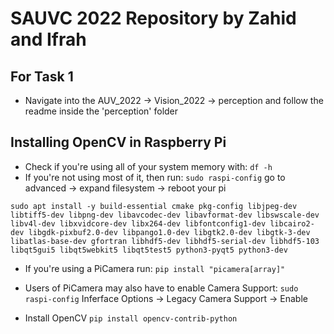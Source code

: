 # SAUVC 2022 Repository by Zahid and Ifrah

## For Task 1

* Navigate into the AUV_2022 -> Vision_2022 -> perception and follow the readme inside the 'perception' folder


## Installing OpenCV in Raspberry Pi

* Check if you're using all of your system memory with:
``` df -h ```
* If you're not using most of it, then run: 
``` sudo raspi-config ```
 go to advanced -> expand filesystem -> reboot your pi

``` sudo apt install -y build-essential cmake pkg-config libjpeg-dev libtiff5-dev libpng-dev libavcodec-dev libavformat-dev libswscale-dev libv4l-dev libxvidcore-dev libx264-dev libfontconfig1-dev libcairo2-dev libgdk-pixbuf2.0-dev libpango1.0-dev libgtk2.0-dev libgtk-3-dev libatlas-base-dev gfortran libhdf5-dev libhdf5-serial-dev libhdf5-103 libqt5gui5 libqt5webkit5 libqt5test5 python3-pyqt5 python3-dev ```

* If you're using a PiCamera run:
``` pip install "picamera[array]" ```
* Users of PiCamera may also have to enable Camera Support:
 ``` sudo raspi-config ```
 Inferface Options -> Legacy Camera Support -> Enable

* Install OpenCV
``` pip install opencv-contrib-python ```
